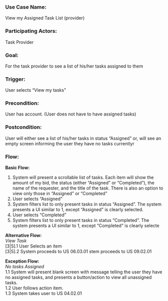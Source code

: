 
### Use Case Name: 
View my Assigned Task List (provider)

### Participating Actors:
Task Provider

### Goal:
For the task provider to see a list of his/her tasks assigned to them

### Trigger:
User selects “View my tasks”

### Precondition:  
User has account. (User does not have to have assigned tasks)

### Postcondition:  
User will either see a list of his/her tasks in status “Assigned” or, will see an empty screen informing the user they have no tasks currentlyr 

### Flow:

**Basic Flow:**
1. System will present a scrollable list of tasks. Each item will show the amount of  my bid, the status (either “Assigned” or “Completed”), the name of the requester, and the title of the task. There is also an option to view only those in “Assigned” or “Completed”
1. User selects “Assigned”
1. System filters list to only present tasks in status “Assigned”. The system presents a UI similar to 1, except “Assigned” is clearly selected. 
1. User selects “Completed” 
1. System filters list to only present tasks in status “Completed”. The system presents a UI similar to 1, except “Completed” is clearly selecte


**Alternative Flow:**  
*View Task*  
[3|5].1 User Selects an item   
[3|5].2 System proceeds to US 06.03.01
stem proceeds  to US 09.02.01  

**Exception Flow:**  
*No tasks Assigned*  
1.1 System will present blank screen with message telling the user they have no assigned tasks, and presents a button/action to view all unassigned tasks.   
1.2 User follows action item.   
1.3 System takes user to US 04.02.01  
